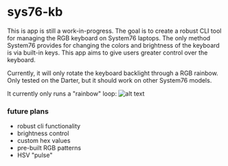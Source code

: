 # sys76-kb
This is app is still a work-in-progress. The goal is to create a robust CLI tool for managing the RGB keyboard on System76 laptops. The only method System76 provides for changing the colors and brightness of the keyboard is via built-in keys. This app aims to give users greater control over the keyboard.

Currently, it will only rotate the keyboard backlight through a RGB rainbow. Only tested on the Darter, but it should work on other System76 models.

It currently only runs a "rainbow" loop: 
![alt text][loop]

[loop]: https://github.com/bambash/sys76-kb/blob/master/kb.gif "loop"

### future plans
- robust cli functionality
- brightness control
- custom hex values
- pre-built RGB patterns
- HSV "pulse"
